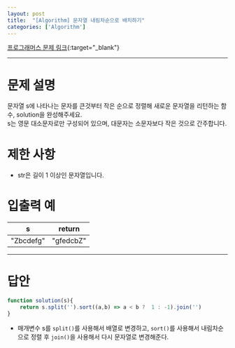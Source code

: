```yaml
---
layout: post 
title:  "[Algorithm] 문자열 내림차순으로 배치하기"
categories: ['Algorithm']
---
```


[프로그래머스 문제 링크](https://programmers.co.kr/learn/courses/30/lessons/12917){:target="_blank"}

---

# 문제 설명

문자열 s에 나타나는 문자를 큰것부터 작은 순으로 정렬해 새로운 문자열을 리턴하는 함수, solution을 완성해주세요.   
s는 영문 대소문자로만 구성되어 있으며, 대문자는 소문자보다 작은 것으로 간주합니다.


# 제한 사항

- str은 길이 1 이상인 문자열입니다.


# 입출력 예

| s         | return    |
| --------- | --------- |
| "Zbcdefg" | "gfedcbZ" |


---

# 답안

```js
function solution(s){
    return s.split('').sort((a,b) => a < b ?  1 : -1).join('')
}
```

- 매개변수 s를 `split()`를 사용해서 배열로 변경하고, `sort()`를 사용해서 내림차순으로 정렬 후 `join()`을 사용해서 다시 문자열로 변경해준다.
